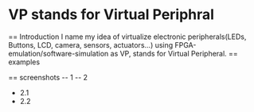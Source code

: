 # VP stands for Virtual Periphral

== Introduction
    I name my idea of virtualize electronic peripherals(LEDs, Buttons, LCD, camera, sensors, actuators...) using FPGA-emulation/software-simulation as VP, stands for Virtual Peripheral.
== examples

== screenshots
-- 1
-- 2
- 2.1
- 2.2
